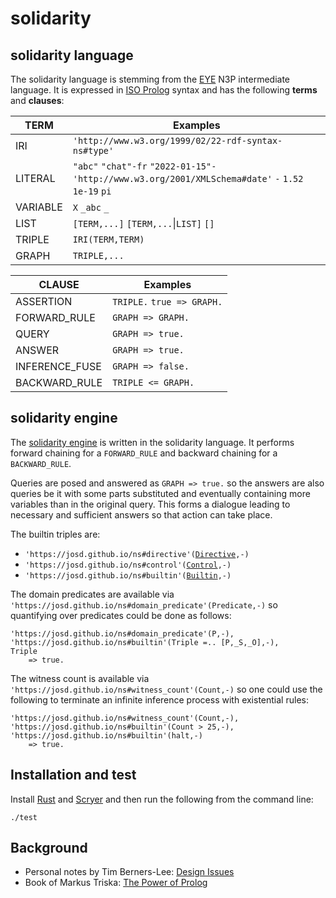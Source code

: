 # solidarity

## solidarity language

The solidarity language is stemming from the [EYE](https://josd.github.io/eye/) N3P intermediate language.
It is expressed in [ISO Prolog](https://en.wikipedia.org/wiki/Prolog#ISO_Prolog) syntax and
has the following __terms__ and __clauses__:

TERM            | Examples
----------------|---------
IRI             | `'http://www.w3.org/1999/02/22-rdf-syntax-ns#type'`
LITERAL         | `"abc"` `"chat"-fr` `"2022-01-15"-'http://www.w3.org/2001/XMLSchema#date'` `-` `1.52` `1e-19` `pi`
VARIABLE        | `X` `_abc` `_`
LIST            | `[TERM,...]` `[TERM,...`\|`LIST]` `[]`
TRIPLE          | `IRI(TERM,TERM)`
GRAPH           | `TRIPLE,...`

CLAUSE          | Examples
----------------|---------
ASSERTION       | `TRIPLE.` `true => GRAPH.`
FORWARD_RULE    | `GRAPH => GRAPH.`
QUERY           | `GRAPH => true.`
ANSWER          | `GRAPH => true.`
INFERENCE_FUSE  | `GRAPH => false.`
BACKWARD_RULE   | `TRIPLE <= GRAPH.`

## solidarity engine

The [solidarity engine](./solidarity.solidarity) is written in the solidarity language.
It performs forward chaining for a `FORWARD_RULE` and backward chaining for a `BACKWARD_RULE`.

Queries are posed and answered as `GRAPH => true.` so the answers are also queries be it with
some parts substituted and eventually containing more variables than in the original query.
This forms a dialogue leading to necessary and sufficient answers so that action can take place.

The builtin triples are:

- `'https://josd.github.io/ns#directive'(`[`Directive`](https://www.deransart.fr/prolog/bips.html#directives)`,-)`
- `'https://josd.github.io/ns#control'(`[`Control`](https://www.deransart.fr/prolog/bips.html#control_constructs)`,-)`
- `'https://josd.github.io/ns#builtin'(`[`Builtin`](https://www.deransart.fr/prolog/bips.html#builtins)`,-)`

The domain predicates are available via `'https://josd.github.io/ns#domain_predicate'(Predicate,-)`
so quantifying over predicates could be done as follows:
```
'https://josd.github.io/ns#domain_predicate'(P,-),
'https://josd.github.io/ns#builtin'(Triple =.. [P,_S,_O],-),
Triple
    => true.
```

The witness count is available via `'https://josd.github.io/ns#witness_count'(Count,-)`
so one could use the following to terminate an infinite inference process with existential rules:
```
'https://josd.github.io/ns#witness_count'(Count,-),
'https://josd.github.io/ns#builtin'(Count > 25,-),
'https://josd.github.io/ns#builtin'(halt,-)
    => true.
```

## Installation and test

Install [Rust](https://www.rust-lang.org/tools/install) and [Scryer](https://github.com/mthom/scryer-prolog#installing-scryer-prolog)
and then run the following from the command line:

```
./test
```

## Background

- Personal notes by Tim Berners-Lee: [Design Issues](https://www.w3.org/DesignIssues/)
- Book of Markus Triska: [The Power of Prolog](https://www.metalevel.at/prolog)
